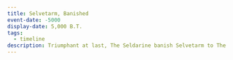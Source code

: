```yaml
---
title: Selvetarm, Banished
event-date: -5000
display-date: 5,000 B.T.
tags:
  - timeline
description: Triumphant at last, The Seldarine banish Selvetarm to The Abyss, while his surviving followers flee beyond sight, into the depths of the world. Before departing, the elf gods restore the war-scarred world and bequeath it to Selvetarm's former slaves—a diverse multitude, stolen from countless worlds. This gift, recompense for their brutal captivity at the hands of The Seldarine’s fallen kin, marks the dawn of a new age in Selerim's history.
---
```

